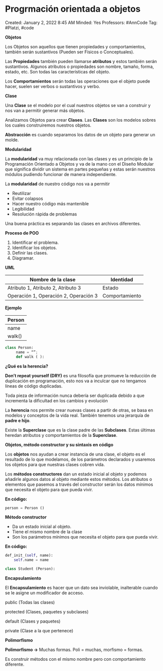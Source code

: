 # Progrmación orientada a objetos

Created: January 2, 2022 8:45 AM
Minded: Yes
Professors: #AnnCode
Tag: #Platzi, #code

**Objetos**

Los Objetos son aquellos que tienen propiedades y comportamientos, también serán sustantivos (Pueden ser Físicos o Conceptuales).

Las **Propiedades** también pueden llamarse **atributos** y estos también serán sustantivos. Algunos atributos o propiedades son nombre, tamaño, forma, estado, etc. Son todas las características del objeto.

Los **Comportamientos** serán todas las operaciones que el objeto puede hacer, suelen ser verbos o sustantivos y verbo.

**Clase**

Una **Clase** se el modelo por el cual nuestros objetos se van a construir y nos van a permitir generar más objetos.

Analizamos Objetos para crear **Clases**. Las **Clases** son los modelos sobres los cuales construiremos nuestros objetos.

**Abstracción** es cuando separamos los datos de un objeto para generar un molde.

**Modularidad**

La **modularidad** va muy relacionada con las clases y es un principio de la Programación Orientado a Objetos y va de la mano con el Diseño Modular que significa dividir un sistema en partes pequeñas y estas serán nuestros módulos pudiendo funcionar de manera independiente.

La **modularidad** de nuestro código nos va a permitir

- Reutilizar
- Evitar colapsos
- Hacer nuestro código más mantenible
- Legibilidad
- Resolución rápida de problemas

Una buena práctica es separando las clases en archivos diferentes.

**Proceso de POO**

1. Identificar el problema.
2. Identificar los objetos.
3. Definir las clases.
4. Diagramar.

**UML**

| Nombre de la clase | Identidad |
| --- | --- |
| Atributo 1, Atributo 2, Atributo 3 | Estado |
| Operación 1, Operación 2, Operación 3 | Comportamiento |

**Ejemplo**

| Person |
| --- |
| name |
| walk() |

```python
class Person:
     name = “”;
     def walk ( ):
```

**¿Qué es la herencia?**

**Don’t repeat yourself (DRY)** es una filosofía que promueve la reducción de duplicación en programación, esto nos va a inculcar que no tengamos líneas de código duplicadas.

Toda pieza de información nunca debería ser duplicada debido a que incrementa la dificultad en los cambios y evolución

La **herencia** nos permite crear nuevas clases a partir de otras, se basa en modelos y conceptos de la vida real. También tenemos una jerarquía de **padre e hijo**.

Existe la **Superclase** que es la clase padre de las **Subclases**. Estas últimas heredan atributos y comportamientos de la **Superclase**.

**Objetos, método constructor y su sintaxis en código**

Los **objetos** nos ayudan a crear instancia de una clase, el objeto es el resultado de lo que modelamos, de los parámetros declarados y usaremos los objetos para que nuestras clases cobren vida.

Los **métodos constructores** dan un estado inicial al objeto y podemos añadirle algunos datos al objeto mediante estos métodos. Los atributos o elementos que pasemos a través del constructor serán los datos mínimos que necesita el objeto para que pueda vivir.

**En código:**

```python
person = Person ()
```

**Método constructor**

- Da un estado inicial al objeto.
- Tiene el mismo nombre de la clase
- Son los parámetros mínimos que necesita el objeto para que pueda vivir.

**En código:**

```python
def_init_(self, name):
	self.name = name
```

```python
class Student (Person):
```

**Encapsulamiento**

El **Encapsulamiento** es hacer que un dato sea inviolable, inalterable cuando se le asigne un modificador de acceso.

public (Todas las clases)

protected (Clases, paquetes y subclases)

default (Clases y paquetes)

private (Clase a la que pertenece)

**Polimorfismo**

**Polimorfismo →** Muchas formas. Poli = muchas, morfismo = formas.

Es construir métodos con el mismo nombre pero con comportamiento diferente.